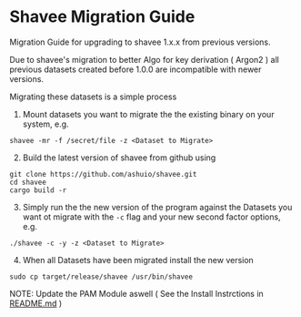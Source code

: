 # Shavee Migration Guide

Migration Guide for upgrading to shavee 1.x.x from previous versions.

Due to shavee's migration to better Algo for key derivation ( Argon2 ) all previous datasets created before 1.0.0 are incompatible with newer versions.

Migrating these datasets is a simple process

1. Mount datasets you want to migrate the the existing binary on your system, e.g.
```
shavee -mr -f /secret/file -z <Dataset to Migrate>
```
2. Build the latest version of shavee from github using

```
git clone https://github.com/ashuio/shavee.git
cd shavee
cargo build -r
```

3. Simply run the the new version of the program against the Datasets you want ot migrate with the `-c` flag and your new second factor options, e.g.

```
./shavee -c -y -z <Dataset to Migrate>
```

4. When all Datasets have been migrated install the new version
```
sudo cp target/release/shavee /usr/bin/shavee
```
NOTE: Update the PAM Module aswell ( See the Install Instrctions in [README.md](README.md) )
